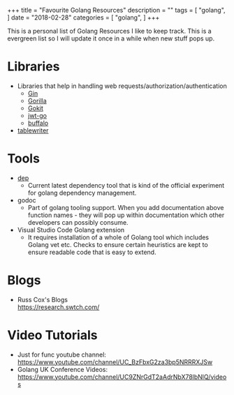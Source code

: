 +++
title = "Favourite Golang Resources"
description = ""
tags = [
    "golang",
]
date = "2018-02-28"
categories = [
    "golang",
]
+++

This is a personal list of Golang Resources I like to keep track. This is a evergreen list so I will update it once in a while when new stuff pops up.

# Libraries

- Libraries that help in handling web requests/authorization/authentication
  - [Gin](https://github.com/gin-gonic/gin)
  - [Gorilla](https://github.com/gorilla/mux)
  - [Gokit](https://gokit.io/)
  - [jwt-go](https://github.com/dgrijalva/jwt-go)
  - [buffalo](https://gobuffalo.io/en)
- [tablewriter](https://github.com/olekukonko/tablewriter)

# Tools

- [dep](https://github.com/golang/dep)
  - Current latest dependency tool that is kind of the official experiment for golang dependency management.
- godoc
  - Part of golang tooling support. When you add documentation above function names - they will pop up within documentation which other developers can possibly consume. 
- Visual Studio Code Golang extension
  - It requires installation of a whole of Golang tool which includes Golang vet etc. Checks to ensure certain heuristics are kept to ensure readable code that is easy to extend.

# Blogs

- Russ Cox's Blogs  
  https://research.swtch.com/  

# Video Tutorials

- Just for func youtube channel:  
  https://www.youtube.com/channel/UC_BzFbxG2za3bp5NRRRXJSw  
- Golang UK Conference Videos:  
  https://www.youtube.com/channel/UC9ZNrGdT2aAdrNbX78lbNlQ/videos  
